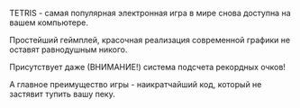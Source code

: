 TETRIS - самая популярная электронная игра в мире снова доступна на вашем компьютере.

Простейший геймплей, красочная реализация современной графики не оставят равнодушным никого.

Присутствует даже (ВНИМАНИЕ!) система подсчета рекордных очков!

А главное преимущество игры - наикратчайший код, который не застявит тупить вашу пеку.
